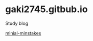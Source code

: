 # gaki2745.gitbub.io
Study blog

[minial-minstakes](https://mmistakes.github.io/minimal-mistakes/docs/quick-start-guide/#)

